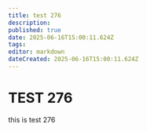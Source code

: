 ```yaml
---
title: test 276
description: 
published: true
date: 2025-06-16T15:00:11.624Z
tags: 
editor: markdown
dateCreated: 2025-06-16T15:00:11.624Z
---
```


# TEST 276
this is test 276
